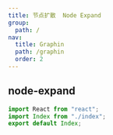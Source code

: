 ```yaml
---
title: 节点扩散  Node Expand 
group:
  path: /
nav:
  title: Graphin
  path: /graphin
  order: 2
---
```


## node-expand

```jsx
import React from "react";
import Index from "./index";
export default Index;
```

